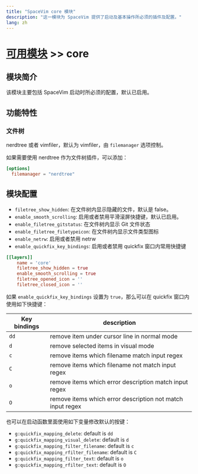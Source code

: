 ```yaml
---
title: "SpaceVim core 模块"
description: "这一模块为 SpaceVim 提供了启动及基本操作所必须的插件及配置。"
lang: zh
---
```


# [可用模块](../) >> core
 
## 模块简介

该模块主要包括 SpaceVim 启动时所必须的配置，默认已启用。

## 功能特性

### 文件树

nerdtree 或者 vimfiler，默认为 vimfiler，由 `filemanager` 选项控制。

如果需要使用 nerdtree 作为文件树插件，可以添加：

```toml
[options]
  filemanager = "nerdtree"
```

## 模块配置

- `filetree_show_hidden`: 在文件树内显示隐藏的文件，默认是 false。
- `enable_smooth_scrolling`: 启用或者禁用平滑滚屏快捷键，默认已启用。
- `enable_filetree_gitstatus`: 在文件树内显示 Git 文件状态
- `enable_filetree_filetypeicon`: 在文件树内显示文件类型图标
- `enable_netrw`: 启用或者禁用 netrw
- `enable_quickfix_key_bindings`: 启用或者禁用 quickfix 窗口内常用快捷键

```toml
[[layers]]
    name = 'core'
    filetree_show_hidden = true
    enable_smooth_scrolling = true
    filetree_opened_icon = ''
    filetree_closed_icon = ''
```

如果 `enable_quickfix_key_bindings` 设置为 `true`，那么可以在 quickfix 窗口内使用如下快捷键：

| Key bindings | description                                                |
| ------------ | ---------------------------------------------------------- |
| `dd`         | remove item under cursor line in normal mode               |
| `d`          | remove selected items in visual mode                       |
| `c`          | remove items which filename match input regex              |
| `C`          | remove items which filename not match input regex          |
| `o`          | remove items which error description match input regex     |
| `O`          | remove items which error description not match input regex |

也可以在启动函数里面使用如下变量修改默认的按键：

- `g:quickfix_mapping_delete`: default is `dd` 
- `g:quickfix_mapping_visual_delete`: default is `d` 
- `g:quickfix_mapping_filter_filename`: default is `c` 
- `g:quickfix_mapping_rfilter_filename`: default is `C` 
- `g:quickfix_mapping_filter_text`: default is `o` 
- `g:quickfix_mapping_rfilter_text`: default is `O` 

